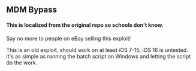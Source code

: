 ## MDM Bypass
#### This is localized from the original repo so schools don't know.
Say no more to people on eBay selling this exploit!  

This is an old exploit, should work on at least iOS 7-15, iOS 16 is untested.
it's as simple as running the batch script on Windows and letting the script do the work.  
